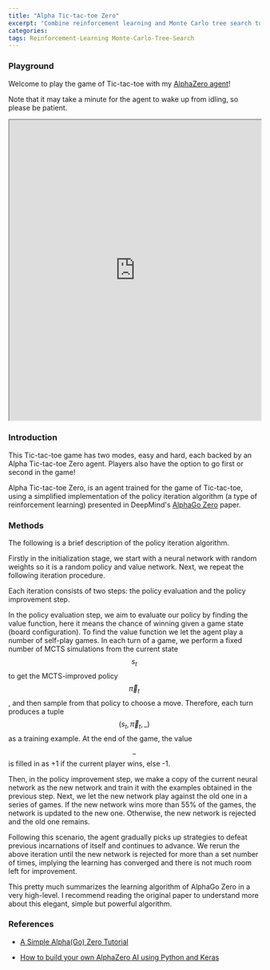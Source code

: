 ```yaml
---
title: "Alpha Tic-tac-toe Zero"
excerpt: "Combine reinforcement learning and Monte Carlo tree search together, which is amazing!"
categories:
tags: Reinforcement-Learning Monte-Carlo-Tree-Search
---
```


### Playground

Welcome to play the game of Tic-tac-toe with my [AlphaZero agent](https://github.com/Te-YuanLiu/alpha-zero)!

Note that it may take a minute for the agent to wake up from idling, so please be patient.

<iframe src="https://teyuanliu.github.io/tic_tac_toe/" title="Tic-tac-toe Game" height="600px" width="100%"></iframe>

### Introduction

This Tic-tac-toe game has two modes, easy and hard, each backed by an Alpha Tic-tac-toe Zero agent. Players also have the option to go first or second in the game!

Alpha Tic-tac-toe Zero, is an agent trained for the game of Tic-tac-toe, using a simplified implementation of the policy iteration algorithm (a type of reinforcement learning) presented in DeepMind's [AlphaGo
Zero](https://deepmind.com/blog/article/alphago-zero-starting-scratch) paper.

### Methods

The following is a brief description of the policy iteration algorithm.

Firstly in the initialization stage, we start with a neural network with random weights so it is a random policy and value network. Next, we repeat the following iteration procedure.

Each iteration consists of two steps: the policy evaluation and the policy improvement step.

In the policy evaluation step, we aim to evaluate our policy by finding the value function, here it means the chance of winning given a game state (board configuration). To find the value function we let the agent play a number of self-play games. In each turn of a game, we perform a fixed number of MCTS simulations from the current state $$s_t$$ to get the MCTS-improved policy $$\vec \pi_t$$, and then sample from that policy to choose a move. Therefore, each turn produces a tuple $$(s_t, \vec \pi_t, \_)$$ as a training example. At the end of the game, the value $$\_$$ is filled in as +1 if the current player wins, else -1.

Then, in the policy improvement step, we make a copy of the current neural network as the new network and train it with the examples obtained in the previous step. Next, we let the new network play against the old one in a series of games. If the new network wins more than 55% of the games, the network is updated to the new one. Otherwise, the new network is rejected and the old one remains.

Following this scenario, the agent gradually picks up strategies to defeat previous incarnations of itself and continues to advance. We rerun the above iteration until the new network is rejected for more than a set number of times, implying the learning has converged and there is not much room left for improvement.

This pretty much summarizes the learning algorithm of AlphaGo Zero in a very high-level. I recommend reading the original paper to understand more about this elegant, simple but powerful algorithm.

### References

- [A Simple Alpha(Go) Zero Tutorial](https://web.stanford.edu/~surag/posts/alphazero.html)

- [How to build your own AlphaZero AI using Python and Keras](https://medium.com/applied-data-science/how-to-build-your-own-alphazero-ai-using-python-and-keras-7f664945c188)
